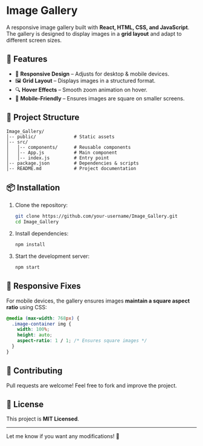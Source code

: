 # Image Gallery

A responsive image gallery built with **React, HTML, CSS, and JavaScript**. The gallery is designed to display images in a **grid layout** and adapt to different screen sizes.

## 🚀 Features
- 🎨 **Responsive Design** – Adjusts for desktop & mobile devices.
- 🖼️ **Grid Layout** – Displays images in a structured format.
- 🔍 **Hover Effects** – Smooth zoom animation on hover.
- 📱 **Mobile-Friendly** – Ensures images are square on smaller screens.

## 📂 Project Structure
```
Image_Gallery/
│-- public/              # Static assets
│-- src/
│   │-- components/      # Reusable components
│   │-- App.js           # Main component
│   │-- index.js         # Entry point
│-- package.json         # Dependencies & scripts
│-- README.md            # Project documentation
```

## 📦 Installation
1. Clone the repository:
   ```sh
   git clone https://github.com/your-username/Image_Gallery.git
   cd Image_Gallery
   ```

2. Install dependencies:
   ```sh
   npm install
   ```

3. Start the development server:
   ```sh
   npm start
   ```

## 📌 Responsive Fixes
For mobile devices, the gallery ensures images **maintain a square aspect ratio** using CSS:
```css
@media (max-width: 768px) {
  .image-container img {
    width: 100%;
    height: auto;
    aspect-ratio: 1 / 1; /* Ensures square images */
  }
}
```

## 🤝 Contributing
Pull requests are welcome! Feel free to fork and improve the project.

## 📜 License
This project is **MIT Licensed**.

---

Let me know if you want any modifications! 🚀
